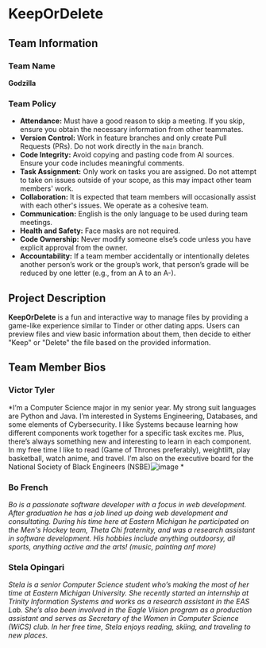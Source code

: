 # KeepOrDelete

## Team Information

### Team Name
**Godzilla**

### Team Policy
- **Attendance:** Must have a good reason to skip a meeting. If you skip, ensure you obtain the necessary information from other teammates.
- **Version Control:** Work in feature branches and only create Pull Requests (PRs). Do not work directly in the `main` branch.
- **Code Integrity:** Avoid copying and pasting code from AI sources. Ensure your code includes meaningful comments.
- **Task Assignment:** Only work on tasks you are assigned. Do not attempt to take on issues outside of your scope, as this may impact other team members' work.
- **Collaboration:** It is expected that team members will occasionally assist with each other's issues. We operate as a cohesive team.
- **Communication:** English is the only language to be used during team meetings.
- **Health and Safety:** Face masks are not required.
- **Code Ownership:** Never modify someone else’s code unless you have explicit approval from the owner.
- **Accountability:** If a team member accidentally or intentionally deletes another person’s work or the group’s work, that person’s grade will be reduced by one letter (e.g., from an A to an A-).

## Project Description

**KeepOrDelete** is a fun and interactive way to manage files by providing a game-like experience similar to Tinder or other dating apps. Users can preview files and view basic information about them, then decide to either "Keep" or "Delete" the file based on the provided information.

## Team Member Bios

### Victor Tyler
*I’m a Computer Science major in my senior year. My strong suit languages are Python and Java. I’m interested in Systems Engineering, Databases, and some elements of Cybersecurity. I like Systems because learning how different components work together for a specific task excites me. Plus, there’s always something new and interesting to learn in each component.  In my free time I like to read (Game of Thrones preferably), weightlift, play basketball, watch anime, and travel. I’m also on the executive board for the National Society of Black Engineers (NSBE)![image](https://github.com/user-attachments/assets/6703f281-5552-41e5-9c84-cf401c936cff)
*


### Bo French
*Bo is a passionate software developer with a focus in web development. After graduation he has a job lined up doing web development and consultating. During his time here at Eastern Michigan he participated on the Men's Hockey team, Theta Chi fraternity, and was a research assistant in software development. His hobbies include anything outdoorsy, all sports, anything active and the arts! (music, painting anf more)*


### Stela Opingari
*Stela is a senior Computer Science student who’s making the most of her time at Eastern Michigan University. She recently started an internship at Trinity Information Systems and works as a research assistant in the EAS Lab. She’s also been involved in the Eagle Vision program as a production assistant and serves as Secretary of the Women in Computer Science (WiCS) club. In her free time, Stela enjoys reading, skiing, and traveling to new places.*
<!-- Add additional team member bios below -->

